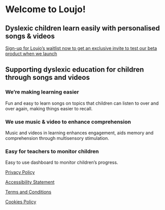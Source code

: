 # Welcome to Loujo!

## Dyslexic children learn easily with personalised songs & videos

[Sign-up for Loujo’s waitlist now to get an exclusive invite to test our beta product when we launch](https://learnwithloujo.com/)

## Supporting dyslexic education for children through songs and videos

### We’re making learning easier
Fun and easy to learn songs on topics that children can listen to over and over again, making things easier to recall.

### We use music & video to enhance comprehension
Music and videos in learning enhances engagement, aids memory and comprehension through multisensory stimulation.​

### Easy for teachers to monitor children
Easy to use dashboard to monitor children’s progress.​

[Privacy Policy](https://learnwithloujo.com/privacy-policy)

[Accessibility Statement](https://learnwithloujo.com/accessibility-statement)

[Terms and Conditions](https://learnwithloujo.com/platform-terms-conditions)

[Cookies Policy](https://learnwithloujo.com/cookie-policy)
